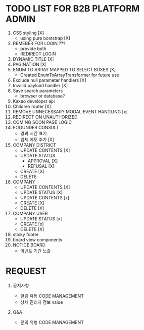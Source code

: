 # TODO LIST FOR B2B PLATFORM ADMIN

1. CSS styling [X]
   - using pure bootstrap [X]
2. REMEBER FOR LOGIN ???
   - provide both
   - REDIRECT LOGIN
3. DYNAMIC TITLE [X]
4. PAGINATION [X]
5. ENUM TO ARRAY MAPPED TO SELECT BOXES [X]
   - Created EnumToArrayTransformer for future use
6. Exclude null parameter handlers [X]
7. Invalid payload handler [X]
8. Save search parameters
   - browser or database?
9. Kakao developer api
10. Children router [X]
11. REMOVE UNNECESSARY MODAL EVENT HANDLING [x]
12. REDIRECT ON UNAUTHORIZED
13. COMING SOON PAGE LOGIC
14. FOOUNDER CONSULT
    - 경과 시간 표기
    - 업체 메모 추가 [X]
15. COMPANY DISTRICT
    - UPDATE CONTENTS [X]
    - UPDATE STATUS
      - APPROVAL [X]
      - REFUSAL [X]
    - CREATE [X]
    - DELETE
16. COMPANY
    - UPDATE CONTENTS [X]
    - UPDATE STATUS [X]
    - UPDATE CONTENTS [x]
    - CREATE [X]
    - DELETE [X]
17. COMPANY USER
    - UPDATE STATUS [x]
    - CREATE [x]
    - DELETE [X]
18. sticky footer
19. board view components
20. NOTICE BOARD
    - 이벤트 기간 노출

# REQUEST

1. 공지사항

   - 알림 유형 CODE MANAGEMENT
   - 상세 관리자 정보 value

2. Q&A
   - 문의 유형 CODE MANAGEMENT
